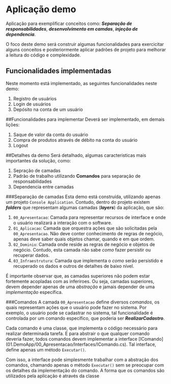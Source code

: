 # Aplicação demo
Aplicação para exemplificar conceitos como: ***Separação de responsabilidades***, ***desenvolvimento em camdas***, ***injeção de dependencia***.

O foco deste demo será construir algumas funcionalidades para exercicitar alguns conceitos e posteriormente aplicar padrões de projeto para melhorar a leitura do código e complexidade.

## Funcionalidades implementadas
Neste momento está implementado, as seguintes funcionalidades neste demo:

1. Registro de usuários
2. Login de usuários
3. Depósito na conta de um usuário        

##Funcionalidades para implementar
Deverá ser implementado, em demais lições:

1. Saque de valor da conta do usuário
2. Compra de produtos através de débito na conta do usuário
3. Logout

##Detalhes da demo
Será detalhado, algumas caracteristicas mais importantes da solução, como:

1. Sepração de camadas
2. Padrão de trabalho utilizando **Comandos** para separação de responsabilidades
3. Dependencia entre camadas

###Separação de camadas	
Esta demo está construída, utilizando apenas um projeto `Console Application`. Contudo, dentro do projeto existem ***folders*** que representam algumas camadas (***layers***) da aplicação, que são:

1. ```00_Apresentacao```: Camada para representar recursos de interface e onde o usuário realizará a interação com o software.
2. ```01_Aplicacao```: Camada que orquestra ações que são solicitadas pela ```00_Apresentacao```. Não deve conter conhecimento de regras de negócio, apenas deve saber quais objetos chamar, quando e em que ordem.
3. ```02_Dominio```: Camada onde reside as regras de negócio e objetos de negócio. Contudo, esta camada não sabe *como* fazer persistir ou recuperar dados.
4. ```03_Infraestrutura```: Camada que implementa o *como* serão persistido e recuperado os dados e outros de detalhes de baixo nível.
		
É importante observar que, as camadas superiores não podem estar fortemente acopladas com as inferiroes. Ou seja, camadas superiores, devem depender apenas de uma *abstração* e jamais depender de uma *implementação* específica.

###Comandos	
A camada ```00_Apresentacao``` define diversos *comandos*, os quais representam ações que o usuário pode fazer no sistema. Por exemplo, o usuário pode se cadastrar no sistema, tal funcionalidade é controlada por um comando específico, que poderia ser ***RealizarCadastro***.

Cada comando é uma classe, que implementa o código necessário para realizar determinada tarefa. E para abstrair o que qualquer comando deveria fazer, todos comandos devem implementar a interface [IComando] (01.DemoApp/00_Apresentacao/Interfaces/IComando.cs). Tal interface, define apenas um método ```Executar()```.

Com isso, a interface pode simplesmente trabalhar com a abstração dos comandos, chamando apenas o método ```Executar()``` sem se preocupar com os detalhes da implementação do comando.
A forma que os comandos são utilizados pela aplicação é através da classe
	
